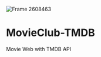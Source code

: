 ![Frame 2608463](https://github.com/NorahManeea/MovieClub-TMDB/assets/78898254/db36670c-57c4-4e57-9c20-6a398f7bb726)

# MovieClub-TMDB
Movie Web with TMDB API

